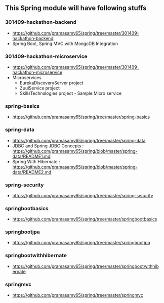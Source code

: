 ## This Spring module will have following stuffs

### 301409-hackathon-backend
 * https://github.com/pramasamy65/spring/tree/master/301409-hackathon-backend
 * Spring Boot, Spring MVC with MongoDB Integration

### 301409-hackathon-microservice
 * https://github.com/pramasamy65/spring/tree/master/301409-hackathon-microservice
 * Microservices 
	* EurekaDiscoveryServer project
	* ZuulService project
	* SkillsTechnologies project - Sample Micro service
		
### spring-basics
 * https://github.com/pramasamy65/spring/tree/master/spring-basics
	
### spring-data
 * https://github.com/pramasamy65/spring/tree/master/spring-data
 * JDBC and Spring JDBC Concepts : https://github.com/pramasamy65/spring/blob/master/spring-data/README1.md
 * Spring With Hibernate : https://github.com/pramasamy65/spring/blob/master/spring-data/README2.md

### spring-security
 * https://github.com/pramasamy65/spring/tree/master/spring-security

### springbootbasics
 * https://github.com/pramasamy65/spring/tree/master/springbootbasics

### springbootjpa
 * https://github.com/pramasamy65/spring/tree/master/springbootjpa

### springbootwithhibernate
* https://github.com/pramasamy65/spring/tree/master/springbootwithhibernate

### springmvc
* https://github.com/pramasamy65/spring/tree/master/springmvc